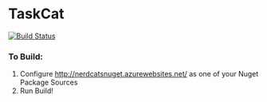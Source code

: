# TaskCat  
[![Build Status](https://travis-ci.org/NerdCats/TaskCat.svg?branch=master)](https://travis-ci.org/NerdCats/TaskCat)  

### To Build:
1. Configure http://nerdcatsnuget.azurewebsites.net/ as one of your Nuget Package Sources
2. Run Build!
